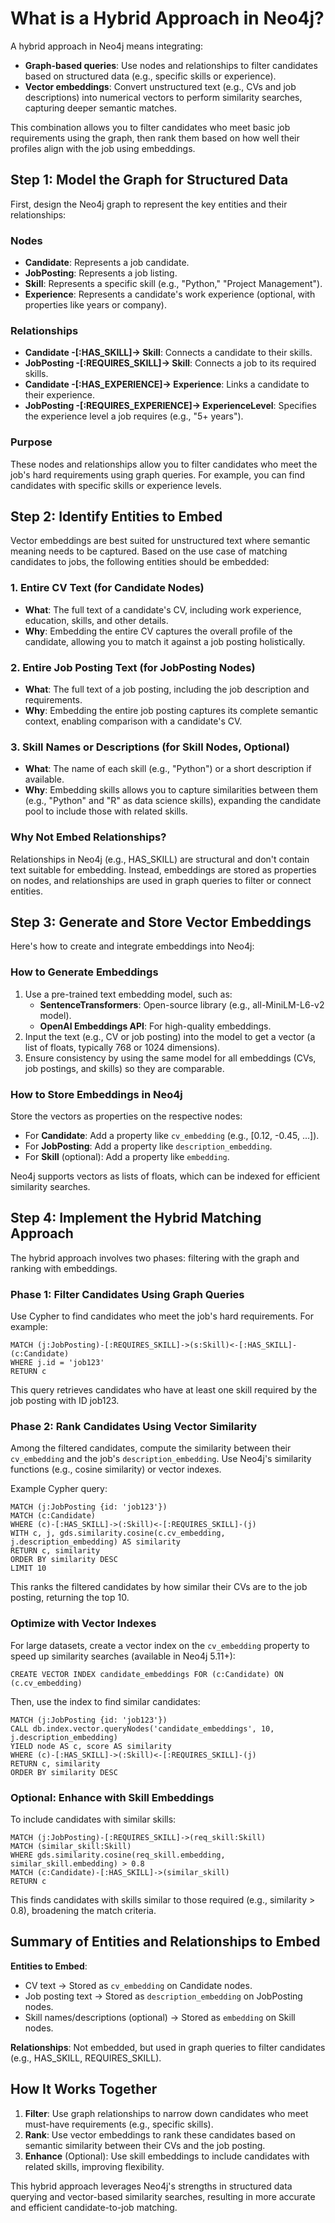 # What is a Hybrid Approach in Neo4j?

A hybrid approach in Neo4j means integrating:

- **Graph-based queries**: Use nodes and relationships to filter candidates based on structured data (e.g., specific skills or experience).
- **Vector embeddings**: Convert unstructured text (e.g., CVs and job descriptions) into numerical vectors to perform similarity searches, capturing deeper semantic matches.

This combination allows you to filter candidates who meet basic job requirements using the graph, then rank them based on how well their profiles align with the job using embeddings.

## Step 1: Model the Graph for Structured Data

First, design the Neo4j graph to represent the key entities and their relationships:

### Nodes
- **Candidate**: Represents a job candidate.
- **JobPosting**: Represents a job listing.
- **Skill**: Represents a specific skill (e.g., "Python," "Project Management").
- **Experience**: Represents a candidate's work experience (optional, with properties like years or company).

### Relationships
- **Candidate -[:HAS_SKILL]-> Skill**: Connects a candidate to their skills.
- **JobPosting -[:REQUIRES_SKILL]-> Skill**: Connects a job to its required skills.
- **Candidate -[:HAS_EXPERIENCE]-> Experience**: Links a candidate to their experience.
- **JobPosting -[:REQUIRES_EXPERIENCE]-> ExperienceLevel**: Specifies the experience level a job requires (e.g., "5+ years").

### Purpose
These nodes and relationships allow you to filter candidates who meet the job's hard requirements using graph queries. For example, you can find candidates with specific skills or experience levels.

## Step 2: Identify Entities to Embed

Vector embeddings are best suited for unstructured text where semantic meaning needs to be captured. Based on the use case of matching candidates to jobs, the following entities should be embedded:

### 1. Entire CV Text (for Candidate Nodes)
- **What**: The full text of a candidate's CV, including work experience, education, skills, and other details.
- **Why**: Embedding the entire CV captures the overall profile of the candidate, allowing you to match it against a job posting holistically.

### 2. Entire Job Posting Text (for JobPosting Nodes)
- **What**: The full text of a job posting, including the job description and requirements.
- **Why**: Embedding the entire job posting captures its complete semantic context, enabling comparison with a candidate's CV.

### 3. Skill Names or Descriptions (for Skill Nodes, Optional)
- **What**: The name of each skill (e.g., "Python") or a short description if available.
- **Why**: Embedding skills allows you to capture similarities between them (e.g., "Python" and "R" as data science skills), expanding the candidate pool to include those with related skills.

### Why Not Embed Relationships?
Relationships in Neo4j (e.g., HAS_SKILL) are structural and don't contain text suitable for embedding. Instead, embeddings are stored as properties on nodes, and relationships are used in graph queries to filter or connect entities.

## Step 3: Generate and Store Vector Embeddings

Here's how to create and integrate embeddings into Neo4j:

### How to Generate Embeddings
1. Use a pre-trained text embedding model, such as:
    - **SentenceTransformers**: Open-source library (e.g., all-MiniLM-L6-v2 model).
    - **OpenAI Embeddings API**: For high-quality embeddings.
2. Input the text (e.g., CV or job posting) into the model to get a vector (a list of floats, typically 768 or 1024 dimensions).
3. Ensure consistency by using the same model for all embeddings (CVs, job postings, and skills) so they are comparable.

### How to Store Embeddings in Neo4j
Store the vectors as properties on the respective nodes:
- For **Candidate**: Add a property like `cv_embedding` (e.g., [0.12, -0.45, ...]).
- For **JobPosting**: Add a property like `description_embedding`.
- For **Skill** (optional): Add a property like `embedding`.

Neo4j supports vectors as lists of floats, which can be indexed for efficient similarity searches.

## Step 4: Implement the Hybrid Matching Approach

The hybrid approach involves two phases: filtering with the graph and ranking with embeddings.

### Phase 1: Filter Candidates Using Graph Queries
Use Cypher to find candidates who meet the job's hard requirements. For example:

```cypher
MATCH (j:JobPosting)-[:REQUIRES_SKILL]->(s:Skill)<-[:HAS_SKILL]-(c:Candidate)
WHERE j.id = 'job123'
RETURN c
```

This query retrieves candidates who have at least one skill required by the job posting with ID job123.

### Phase 2: Rank Candidates Using Vector Similarity
Among the filtered candidates, compute the similarity between their `cv_embedding` and the job's `description_embedding`. Use Neo4j's similarity functions (e.g., cosine similarity) or vector indexes.

Example Cypher query:

```cypher
MATCH (j:JobPosting {id: 'job123'})
MATCH (c:Candidate)
WHERE (c)-[:HAS_SKILL]->(:Skill)<-[:REQUIRES_SKILL]-(j)
WITH c, j, gds.similarity.cosine(c.cv_embedding, j.description_embedding) AS similarity
RETURN c, similarity
ORDER BY similarity DESC
LIMIT 10
```

This ranks the filtered candidates by how similar their CVs are to the job posting, returning the top 10.

### Optimize with Vector Indexes
For large datasets, create a vector index on the `cv_embedding` property to speed up similarity searches (available in Neo4j 5.11+):

```cypher
CREATE VECTOR INDEX candidate_embeddings FOR (c:Candidate) ON (c.cv_embedding)
```

Then, use the index to find similar candidates:

```cypher
MATCH (j:JobPosting {id: 'job123'})
CALL db.index.vector.queryNodes('candidate_embeddings', 10, j.description_embedding)
YIELD node AS c, score AS similarity
WHERE (c)-[:HAS_SKILL]->(:Skill)<-[:REQUIRES_SKILL]-(j)
RETURN c, similarity
ORDER BY similarity DESC
```

### Optional: Enhance with Skill Embeddings
To include candidates with similar skills:

```cypher
MATCH (j:JobPosting)-[:REQUIRES_SKILL]->(req_skill:Skill)
MATCH (similar_skill:Skill)
WHERE gds.similarity.cosine(req_skill.embedding, similar_skill.embedding) > 0.8
MATCH (c:Candidate)-[:HAS_SKILL]->(similar_skill)
RETURN c
```

This finds candidates with skills similar to those required (e.g., similarity > 0.8), broadening the match criteria.

## Summary of Entities and Relationships to Embed

**Entities to Embed**:
- CV text → Stored as `cv_embedding` on Candidate nodes.
- Job posting text → Stored as `description_embedding` on JobPosting nodes.
- Skill names/descriptions (optional) → Stored as `embedding` on Skill nodes.

**Relationships**: Not embedded, but used in graph queries to filter candidates (e.g., HAS_SKILL, REQUIRES_SKILL).

## How It Works Together
1. **Filter**: Use graph relationships to narrow down candidates who meet must-have requirements (e.g., specific skills).
2. **Rank**: Use vector embeddings to rank these candidates based on semantic similarity between their CVs and the job posting.
3. **Enhance** (Optional): Use skill embeddings to include candidates with related skills, improving flexibility.

This hybrid approach leverages Neo4j's strengths in structured data querying and vector-based similarity searches, resulting in more accurate and efficient candidate-to-job matching.
